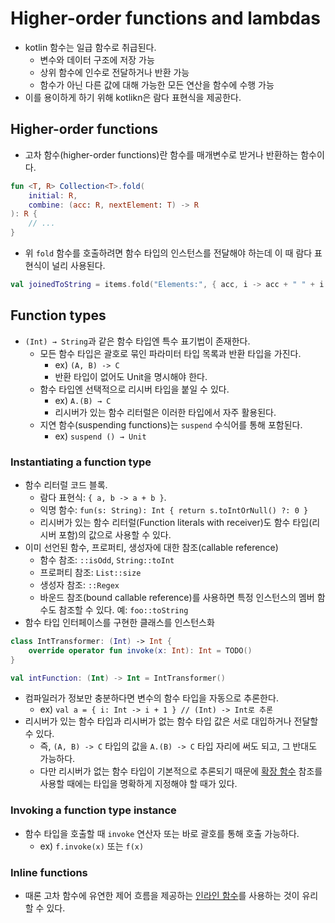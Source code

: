 # Higher-order functions and lambdas

- kotlin 함수는 일급 함수로 취급된다.
    - 변수와 데이터 구조에 저장 가능
    - 상위 함수에 인수로 전달하거나 반환 가능
    - 함수가 아닌 다른 값에 대해 가능한 모든 연산을 함수에 수행 가능
- 이를 용이하게 하기 위해 kotlikn은 람다 표현식을 제공한다.

## Higher-order functions

- 고차 함수(higher-order functions)란 함수를 매개변수로 받거나 반환하는 함수이다.

```kotlin
fun <T, R> Collection<T>.fold(
    initial: R,
    combine: (acc: R, nextElement: T) -> R
): R {
    // ...
}
```

- 위 `fold` 함수를 호출하려면 함수 타입의 인스턴스를 전달해야 하는데 이 때 람다 표현식이 널리 사용된다.

```kotlin
val joinedToString = items.fold("Elements:", { acc, i -> acc + " " + i })
```

## Function types

- `(Int) → String`과 같은 함수 타입엔 특수 표기법이 존재한다.
    - 모든 함수 타입은 괄호로 묶인 파라미터 타입 목록과 반환 타입을 가진다.
        - ex) `(A, B) -> C`
        - 반환 타입이 없어도 Unit을 명시해야 한다.
    - 함수 타입엔 선택적으로 리시버 타입을 붙일 수 있다.
        - ex) `A.(B) → C`
        - 리시버가 있는 함수 리터럴은 이러한 타입에서 자주 활용된다.
    - 지연 함수(suspending functions)는 `suspend` 수식어를 통해 포함된다.
        - ex) `suspend () → Unit`

### **Instantiating a function type**

- 함수 리터럴 코드 블록.
    - 람다 표현식: `{ a, b -> a + b }`.
    - 익명 함수: `fun(s: String): Int { return s.toIntOrNull() ?: 0 }`
    - 리시버가 있는 함수 리터럴(Function literals with receiver)도 함수 타입(리시버 포함)의 값으로 사용할 수 있다.
- 이미 선언된 함수, 프로퍼티, 생성자에 대한 참조(callable reference)
    - 함수 참조: `::isOdd`, `String::toInt`
    - 프로퍼티 참조: `List::size`
    - 생성자 참조: `::Regex`
    - 바운드 참조(bound callable reference)를 사용하면 특정 인스턴스의 멤버 함수도 참조할 수 있다. 예: `foo::toString`
- 함수 타입 인터페이스를 구현한 클래스를 인스턴스화

```kotlin
class IntTransformer: (Int) -> Int {
    override operator fun invoke(x: Int): Int = TODO()
}

val intFunction: (Int) -> Int = IntTransformer()
```

- 컴파일러가 정보만 충분하다면 변수의 함수 타입을 자동으로 추론한다.
    - ex) `val a = { i: Int -> i + 1 } // (Int) -> Int로 추론`
- 리시버가 있는 함수 타입과 리시버가 없는 함수 타입 값은 서로 대입하거나 전달할 수 있다.
    - 즉, `(A, B) -> C` 타입의 값을 `A.(B) -> C` 타입 자리에 써도 되고, 그 반대도 가능하다.
    - 다만 리시버가 없는 함수 타입이 기본적으로 추론되기 때문에 [확장 함수](https://kotlinlang.org/docs/extensions.html) 참조를 사용할 때에는 타입을 명확하게 지정해야 할 때가 있다.

### **Invoking a function type instance**

- 함수 타입을 호출할 때 `invoke` 연산자 또는 바로 괄호를 통해 호출 가능하다.
    - ex) `f.invoke(x)` 또는 `f(x)`

### **Inline functions**

- 때론 고차 함수에 유연한 제어 흐름을 제공하는 [인라인 함수](https://kotlinlang.org/docs/inline-functions.html)를 사용하는 것이 유리할 수 있다.
